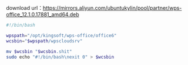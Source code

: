 download url：https://mirrors.aliyun.com/ubuntukylin/pool/partner/wps-office_12.1.0.17881_amd64.deb

```bash
#!/bin/bash

wpspath="/opt/kingsoft/wps-office/office6"
wcsbin="$wpspath/wpscloudsrv"

mv $wcsbin "$wcsbin.shit"
sudo echo "#!/bin/bash\nexit 0" > $wcsbin
```


